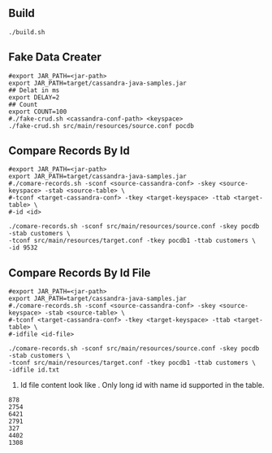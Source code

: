 ## Build
```
./build.sh 
```
## Fake Data Creater
```
#export JAR_PATH=<jar-path>
export JAR_PATH=target/cassandra-java-samples.jar
## Delat in ms
export DELAY=2
## Count
export COUNT=100
#./fake-crud.sh <cassandra-conf-path> <keyspace>
./fake-crud.sh src/main/resources/source.conf pocdb
```

## Compare Records By Id 
```
#export JAR_PATH=<jar-path>
export JAR_PATH=target/cassandra-java-samples.jar
#./comare-records.sh -sconf <source-cassandra-conf> -skey <source-keyspace> -stab <source-table> \
#-tconf <target-cassandra-conf> -tkey <target-keyspace> -ttab <target-table> \
#-id <id>

./comare-records.sh -sconf src/main/resources/source.conf -skey pocdb -stab customers \
-tconf src/main/resources/target.conf -tkey pocdb1 -ttab customers \
-id 9532

```

## Compare Records By Id File
```
#export JAR_PATH=<jar-path>
export JAR_PATH=target/cassandra-java-samples.jar
#./comare-records.sh -sconf <source-cassandra-conf> -skey <source-keyspace> -stab <source-table> \
#-tconf <target-cassandra-conf> -tkey <target-keyspace> -ttab <target-table> \
#-idfile <id-file>

./comare-records.sh -sconf src/main/resources/source.conf -skey pocdb -stab customers \
-tconf src/main/resources/target.conf -tkey pocdb1 -ttab customers \
-idfile id.txt

```

1. Id file content look like . Only long id with name id supported in the table.
```
878
2754
6421
2791
327
4402
1308
```